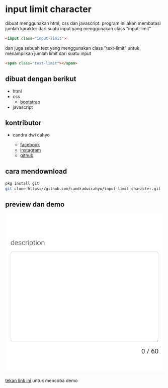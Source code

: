 # input limit character

dibuat menggunakan html, css dan javascript. program ini akan membatasi jumlah karakter dari suatu input yang menggunakan class "input-limit"

```html 
<input class="input-limit">
```

dan juga sebuah text yang menggunakan class "text-limit" untuk menampilkan jumlah limit dari suatu input

```html   
<span class="text-limit"></span>
```

## dibuat dengan berikut

* html   
* css 
  * [bootstrap](https://getbootstrap.com)
* javascript

## kontributor

* candra dwi cahyo

  * [facebook](https://facebook.com/candradwicahyo18)
  * [instagram](https://instagram.com/candradwicahyo18)
  * [github](https://github.com/candradwicahyo)

## cara mendownload

```bash
pkg install git 
git clone https://github.com/candradwicahyo/input-limit-character.git
```

## preview dan demo 

![preview](https://github.com/candradwicahyo/input-limit-character/blob/master/image.jpg)

[tekan link ini](https://candradwicahyo.github.io/input-limit-character) untuk mencoba demo